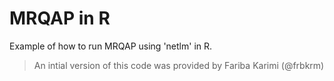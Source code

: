 # MRQAP in R
Example of how to run MRQAP using 'netlm' in R.

> An intial version of this code was provided by Fariba Karimi (@frbkrm)

